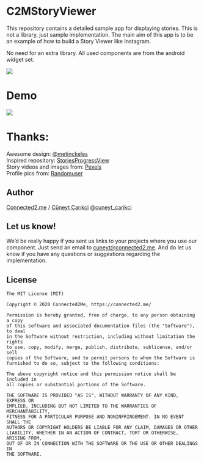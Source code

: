 # C2MStoryViewer 

This repository contains a detailed sample app for displaying stories. This is not a library, just sample implementation.
The main aim of this app is to be an example of how to build a Story Viewer like Instagram.

No need for an extra library. All used components are from the android widget set.

<img src = "https://github.com/c2mInc/C2MStoryViewer/blob/master/art/C2SV_Banner.png"></img>


# Demo
<img src = "https://github.com/c2mInc/C2MStoryViewer/blob/master/art/demo.gif"></img>



# Thanks:
Awesome design: <a href="https://dribbble.com/metinckeles">@metinckeles</a> </br>
Inspired repository: <a href="https://github.com/shts/StoriesProgressView">StoriesProgressView</a> </br> 
Story videos and images from: <a href="https://www.pexels.com/">Pexels</a> </br>
Profile pics from: <a href="https://randomuser.me/">Randomuser</a> </br> 


## Author
[Connected2.me](http://connected2.me) / <a href="mailto:cuneyt.carikci@gmail.com">Cüneyt Çarıkçi</a> <a href="https://twitter.com/cuneyt_carikci">@cuneyt_carikci</a>



## Let us know!
We’d be really happy if you sent us links to your projects where you use our component. Just send an email to cuneyt@connected2.me. And do let us know if you have any questions or suggestions regarding the implementation.



## License

	The MIT License (MIT)

	Copyright © 2020 Connected2Me, https://connected2.me/

	Permission is hereby granted, free of charge, to any person obtaining a copy
	of this software and associated documentation files (the "Software"), to deal
	in the Software without restriction, including without limitation the rights
	to use, copy, modify, merge, publish, distribute, sublicense, and/or sell
	copies of the Software, and to permit persons to whom the Software is
	furnished to do so, subject to the following conditions:

	The above copyright notice and this permission notice shall be included in
	all copies or substantial portions of the Software.

	THE SOFTWARE IS PROVIDED "AS IS", WITHOUT WARRANTY OF ANY KIND, EXPRESS OR
	IMPLIED, INCLUDING BUT NOT LIMITED TO THE WARRANTIES OF MERCHANTABILITY,
	FITNESS FOR A PARTICULAR PURPOSE AND NONINFRINGEMENT. IN NO EVENT SHALL THE
	AUTHORS OR COPYRIGHT HOLDERS BE LIABLE FOR ANY CLAIM, DAMAGES OR OTHER
	LIABILITY, WHETHER IN AN ACTION OF CONTRACT, TORT OR OTHERWISE, ARISING FROM,
	OUT OF OR IN CONNECTION WITH THE SOFTWARE OR THE USE OR OTHER DEALINGS IN
	THE SOFTWARE.
